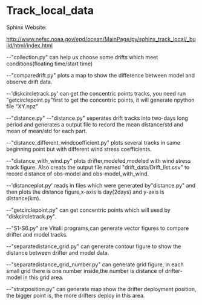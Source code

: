 Track_local_data
================

Sphinx Website:

http://www.nefsc.noaa.gov/epd/ocean/MainPage/py/sphinx_track_local/_build/html/index.html

--"collection.py" can help us choose some drifts which meet conditions(floating time/start time)

--"comparedrift.py" plots a map to show the difference between model and observe drift data.

--'diskcircletrack.py' can get the concentric points tracks, you need run "getcirclepoint.py"first to get the concentric points, it will generate npython file "XY.npz"

--"distance.py" --"distance.py" seperates  drift tracks into two-days long period and generates a output file to record the mean distance/std and mean of mean/std for each part.

--"distance_different_windcoefficient.py" plots several tracks in same beginning point but with different wind stress coefficients.

--"distance_with_wind.py" plots drifter,modeled,modeled with wind stress track figure. Also creats the output file named "drift_data/Drift_list.csv" to record distance of obs-model and obs-model_with_wind.

--'distanceplot.py' reads in files which were generated by"distance.py" and then plots the distance figure,x-axis is day(2days) and y-axis is distance(km).

--"getcirclepoint.py" can get concentric points which will uesd by "diskcircletrack.py".

--"S1-S6.py" are Vitalii programs,can generate vector figures to compare drifter and model tracks.

--"separatedistance_grid.py" can generate contour figure to show the distance between drifter and model data.

--"separatedistance_grid_number.py" can generate grid figure, in each small grid there is one number inside,the number is distance of drifter-model in this grid area.

--"stratposition.py" can generate map show the drifter deployment position, the bigger point is, the more drifters deploy in this area.
